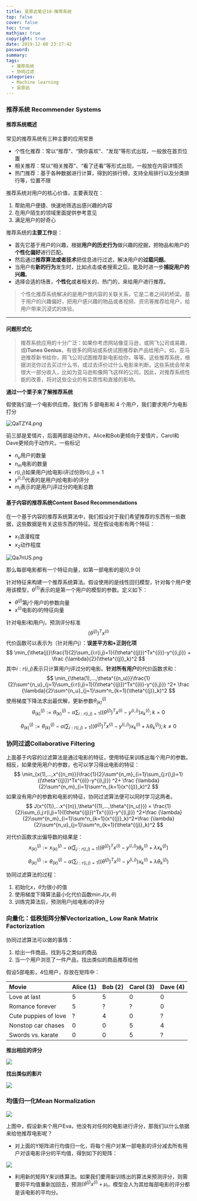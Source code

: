 ```yaml
---
title: 吴恩达笔记10-推荐系统
top: false
cover: false
toc: true
mathjax: true
copyright: true
date: 2019-12-08 23:17:42
password:
summary:
tags:
  - 推荐系统
  - 协同过滤
categories:
  - Machine learning
  - 吴恩达
---
```


### 推荐系统 Recommender Systems

#### 推荐系统概述

常见的推荐系统有三种主要的应用常景

- 个性化推荐：常以“推荐”、“猜你喜欢”、“发现”等形式出现，一般放在首页位置
- 相关推荐：常以“相关推荐”、“看了还看”等形式出现，一般放在内容详情页
- 热门推荐：基于各种数据进行计算，得到的排行榜，支持全局排行以及分类排行等，位置不限

<!--MORE-->

推荐系统对用户的核心价值，主要表现在：

1. 帮助用户便捷、快速地筛选出感兴趣的内容
2. 在用户陌生的领域里面提供参考意见
3. 满足用户的好奇心

推荐系统的**主要工作**是：

- 首先它基于用户的兴趣，根据**用户的历史行为**做兴趣的挖掘，把物品和用户的**个性化偏好**进行匹配。
- 然后通过**推荐算法或者技术**把信息进行过滤，解决用户的**过载问题**。
- 当用户有**新的行为**发生时，比如点击或者搜索之后，能及时进一步**捕捉用户的兴趣**。
- 选择合适的场景，**个性化**或者相关的、热门的，来给用户进行推荐。

> 个性化推荐系统解决的是用户很内容的关联关系，它是二者之间的桥梁。基于用户的兴趣偏好，把用户感兴趣的物品或者视频、资讯等推荐给用户，给用户带来沉浸式的体验。

------

#### 问题形式化

> 推荐系统应用的十分广泛：如果你考虑网站像亚马逊，或网飞公司或易趣，或**iTunes Genius**，有很多的网站或系统试图推荐新产品给用户。如，亚马逊推荐新书给你，网飞公司试图推荐新电影给你，等等。这些推荐系统，根据浏览你过去买过什么书，或过去评价过什么电影来判断。这些系统会带来很大一部分收入，比如为亚马逊和像网飞这样的公司。因此，对推荐系统性能的改善，将对这些企业的有实质性和直接的影响。

**通过一个栗子来了解推荐系统**

假使我们是一个电影供应商，我们有 5 部电影和 4 个用户，我们要求用户为电影打分

![QaTZY4.png](https://s2.ax1x.com/2019/12/08/QaTZY4.png)

前三部是爱情片，后面两部是动作片。Alice和Bob更倾向于爱情片，Carol和Dave更倾向于动作片。一些标记

- $n_u$用户的数量
- $n_m$电影的数量
- $r(i,j)$如果用户j给电影i评过份则$r(i,j)=1$
- $y^{(i,j)}$代表的是用户j给电影i的评分
- $m_j$表示的是用户j评过分的电影总数

#### 基于内容的推荐系统Content Based Recommendations

在一个基于内容的推荐系统算法中，我们假设对于我们希望推荐的东西有一些数据，这些数据是有关这些东西的特征。现在假设电影有两个特征：

- $x_1$浪漫程度
- $x_2$动作程度

![Qa7nUS.png](https://s2.ax1x.com/2019/12/08/Qa7nUS.png)

那么每部电影都有一个特征向量，如第一部电影的是[0,9  0]

针对特征来构建一个推荐系统算法。假设使用的是线性回归模型，针对每个用户使用该模型，$\theta^{(1)}$表示的是第一个用户的模型的参数。定义如下：

- $\theta^{(j)}$第$j$个用户的参数向量
- $x^{(i)}$电影的$i$的特征向量

针对电影$i$和用户$j$，预测评分标准
$$
(\theta^{(j)})^Tx^{(i)}
$$
代价函数可以表示为（针对用户j）：**误差平方和+正则化项**
$$
\min_{\theta(j)}\frac{1}{2}\sum_{i:r(i,j)=1}((\theta^{(j)})^Tx^{(i)}-y^{(i,j)}) + \frac {\lambda}{2}(\theta^{(j)}_k)^2
$$
其中$i:r(i,j)$表示只计算用户$j$评过分的电影。**针对所有用户**的代价函数求和：
$$
\min_{\theta(1),...,\theta^{(n_u)}}\frac{1}{2}\sum^{n_u}_{j=1}\sum_{i:r(i,j)=1}((\theta^{(j)})^Tx^{(i)}-y^{(i,j)}) ^2+ \frac {\lambda}{2}\sum^{n_u}_{j=1}\sum^n_{k=1}(\theta^{(j)}_k)^2
$$
使用梯度下降法求出最优解，更新参数$\theta^{(j)}_{(k)}$
$$
\theta^{(j)}_{(k)} := \theta^{(j)}_{(k)} - \alpha\sum_{i:r(i,j)=1}((\theta^{(j)})^Tx^{(i)}-y^{(i,j)})x^{(i)}_k  ; k=0
$$

$$
\theta^{(j)}_{(k)} := \theta^{(j)}_{(k)} - \alpha(\sum_{i:r(i,j)=1}((\theta^{(j)})^Tx^{(i)}-y^{(i,j)})x^{(i)}_k+\lambda\theta^{(j)}_k)  ; k\neq0
$$

### 协同过滤Collaborative Filtering

上面基于内容的过滤算法是通过电影的特征，使用特征来训练出每个用户的参数。相反，如果使用用户的参数，也可以学习得出电影的特征：
$$
\min_{x(1),...,x^{(n_m)}}\frac{1}{2}\sum^{n_m}_{i=1}\sum_{j:r(i,j)=1}((\theta^{(j)})^Tx^{(i)}-y^{(i,j)}) ^2+ \frac {\lambda}{2}\sum^{n_m}_{i=1}\sum^n_{k=1}(x^{(j)}_k)^2
$$
如果没有用户的参数和电影的特征，协同过滤算法便可以同时学习这两者。
$$
J(x^{(1)},...x^{(n)},\theta^{(1),...,\theta^{(n_u)}}) = \frac{1}{2}\sum_{i,j:r(i,j)=1}((\theta^{(j)})^Tx^{(i)}-y^{(i,j)}) ^2+\frac {\lambda}{2}\sum^{n_m}_{i=1}\sum^n_{k=1}(x^{(j)}_k)^2+\frac {\lambda}{2}\sum^{n_u}_{j=1}\sum^n_{k=1}(\theta^{(j)}_k)^2
$$

对代价函数求出偏导数的结果是：
$$
x^{(j)}_{(k)} := x^{(j)}_{(k)} - \alpha(\sum_{j:r(i,j)=1}((\theta^{(j)})^Tx^{(i)}-y^{(i,j)})\theta^{(i)}_k+\lambda x^{(j)}_k)
$$

$$
\theta^{(j)}_{(k)} := \theta^{(j)}_{(k)} - \alpha(\sum_{i:r(i,j)=1}((\theta^{(j)})^Tx^{(i)}-y^{(i,j)})x^{(i)}_k+\lambda\theta^{(j)}_k)
$$

协同过滤算法的过程：

1. 初始化$x，\theta$为很小的值
2. 使用梯度下降算法最小化代价函数$\min J(x,\theta)$
3. 训练完算法后，预测用户j给电影i的评分

### 向量化：低秩矩阵分解Vectorization_ Low Rank Matrix Factorization

协同过滤算法可以做的事情：

1. 给出一件商品，找到与之类似的商品
2. 当一个用户浏览了一件产品，找出类似的商品推荐给他

假设5部电影，4位用户，存放在矩阵中：

| **Movie**            | **Alice (1)** | **Bob (2)** | **Carol (3)** | **Dave (4)** |
| :------------------- | :------------ | :---------- | :------------ | :----------- |
| Love at last         | 5             | 5           | 0             | 0            |
| Romance forever      | 5             | ?           | ?             | 0            |
| Cute puppies of love | ?             | 4           | 0             | ?            |
| Nonstop car chases   | 0             | 0           | 5             | 4            |
| Swords vs. karate    | 0             | 0           | 5             | ?            |

**推出相应的评分**

![](https://tva1.sinaimg.cn/large/006tNbRwly1g9po3rpe0yj30wc09a40t.jpg)

**找出类似的影片**

![](https://tva1.sinaimg.cn/large/006tNbRwly1g9po59jrltj30ys0fcq6c.jpg)

### 均值归一化Mean Normalization

![](https://tva1.sinaimg.cn/large/006tNbRwly1g9po8kgemmj30y007wdi6.jpg)

上图中，假设新来个用户Eva，他没有对任何的电影进行评分，那我们以什么依据来给他推荐电影呢？

- 对上面的Y矩阵进行均值归一化，将每个用户对某一部电影的评分减去所有用户对该电影评分的平均值，得到如下的矩阵：

![](https://tva1.sinaimg.cn/large/006tNbRwly1g9ppe9l6rkj30yg07wq5e.jpg)

- 利用新的矩阵Y来训练算法。如果我们要用新训练出的算法来预测评分，则需要将平均值重新加回去，预测$(\theta^{(j)}x^{(i)}+\mu_i$，模型会人为其给每部电影的评分都是该电影的平均分。

